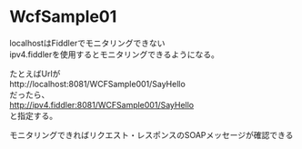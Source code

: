 # WcfSample01

localhostはFiddlerでモニタリングできない  
ipv4.fiddlerを使用するとモニタリングできるようになる。  

たとえばUrlが  
http://localhost:8081/WCFSample001/SayHello  
だったら、  
http://ipv4.fiddler:8081/WCFSample001/SayHello  
と指定する。  

モニタリングできればリクエスト・レスポンスのSOAPメッセージが確認できる

